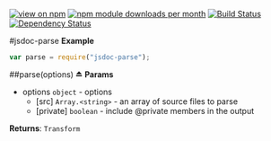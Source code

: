 [![view on npm](http://img.shields.io/npm/v/jsdoc-parse.svg)](https://www.npmjs.org/package/jsdoc-parse)
[![npm module downloads per month](http://img.shields.io/npm/dm/jsdoc-parse.svg)](https://www.npmjs.org/package/jsdoc-parse)
[![Build Status](https://travis-ci.org/75lb/jsdoc-parse.svg?branch=master)](https://travis-ci.org/75lb/jsdoc-parse)
[![Dependency Status](https://david-dm.org/75lb/jsdoc-parse.svg)](https://david-dm.org/75lb/jsdoc-parse)

<a name="module_jsdoc-parse"></a>
#jsdoc-parse
**Example**  
```js
var parse = require("jsdoc-parse");
```

<a name="module_jsdoc-parse"></a>
##parse(options) ⏏
**Params**

- options `object` - options
  - [src] `Array.<string>` - an array of source files to parse
  - [private] `boolean` - include @private members in the output

**Returns**: `Transform`  
